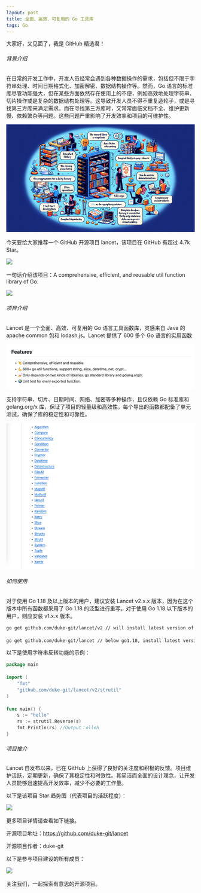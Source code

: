 ```yaml
---
layout: post
title: 全面、高效、可复用的 Go 工具库
tags: Go
---
```


大家好，又见面了，我是 GitHub 精选君！

###### 背景介绍

在日常的开发工作中，开发人员经常会遇到各种数据操作的需求，包括但不限于字符串处理、时间日期格式化、加密解密、数据结构操作等。然而，Go 语言的标准库尽管功能强大，但在某些方面依然存在使用上的不便，例如高效地处理字符串、切片操作或是复杂的数据结构处理等。这导致开发人员不得不重复造轮子，或是寻找第三方库来满足需求。而在寻找第三方库时，又常常面临文档不全、维护更新慢、依赖繁杂等问题。这些问题严重影响了开发效率和项目的可维护性。

![](https://raw.githubusercontent.com/ZhuPeng/pic/master/mac/compress_tmp-89cddebf233a4dd3b8b0f7807d7a56e0.png)

今天要给大家推荐一个 GitHub 开源项目 lancet，该项目在 GitHub 有超过 4.7k Star。

![](https://stats.deeptrain.net/repo/duke-git/lancet/?theme=light)

一句话介绍该项目：A comprehensive, efficient, and reusable util function library of Go.


![](https://raw.githubusercontent.com/duke-git/lancet/master/./logo.png)


###### 项目介绍

Lancet 是一个全面、高效、可复用的 Go 语言工具函数库，灵感来自 Java 的 apache common 包和 lodash.js。Lancet 提供了 600 多个 Go 语言的实用函数

![](https://raw.githubusercontent.com/ZhuPeng/pic/master/images/compress_image-20240911225051745.png)

支持字符串、切片、日期时间、网络、加密等多种操作，且仅依赖 Go 标准库和 golang.org/x 库，保证了项目的轻量级和高效性。每个导出的函数都配备了单元测试，确保了库的稳定性和可靠性。

![](https://raw.githubusercontent.com/ZhuPeng/pic/master/images/compress_image-20240911225106719.png)

###### 如何使用

对于使用 Go 1.18 及以上版本的用户，建议安装 Lancet v2.x.x 版本，因为在这个版本中所有函数都采用了 Go 1.18 的泛型进行重写。对于使用 Go 1.18 以下版本的用户，则应安装 v1.x.x 版本。

```bash
go get github.com/duke-git/lancet/v2 // will install latest version of v2.x.x

go get github.com/duke-git/lancet // below go1.18, install latest version of v1.x.x
```

以下是使用字符串反转功能的示例：

```go
package main

import (
    "fmt"
    "github.com/duke-git/lancet/v2/strutil"
)

func main() {
    s := "hello"
    rs := strutil.Reverse(s)
    fmt.Println(rs) //Output：olleh
}
```

###### 项目推介

Lancet 自发布以来，已在 GitHub 上获得了良好的关注度和积极的反馈。项目维护活跃，定期更新，确保了其稳定性和时效性。其简洁而全面的设计理念，让开发人员能够迅速提高开发效率，减少不必要的工作量。

以下是该项目 Star 趋势图（代表项目的活跃程度）：

![](https://api.star-history.com/svg?repos=duke-git/lancet&type=Timeline)

更多项目详情请查看如下链接。

开源项目地址：https://github.com/duke-git/lancet 

开源项目作者：duke-git

以下是参与项目建设的所有成员：

![](https://contrib.rocks/image?repo=duke-git/lancet)

关注我们，一起探索有意思的开源项目。


